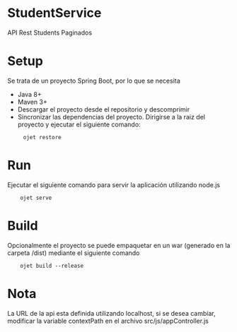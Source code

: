 # StudentService
API Rest Students Paginados

# Setup
Se trata de un proyecto Spring Boot, por lo que se necesita

- Java 8+
- Maven 3+
- Descargar el proyecto desde el repositorio y descomprimir
- Sincronizar las dependencias del proyecto. Dirigirse a la raiz del proyecto y ejecutar el siguiente comando:
```
     ojet restore
```
# Run

Ejecutar el siguiente comando para servir la aplicación utilizando node.js
```
    ojet serve
```
# Build

Opcionalmente el proyecto se puede empaquetar en un war (generado en la carpeta /dist) mediante el siguiente comando
```
    ojet build --release
```

# Nota

La URL de la api esta definida utilizando localhost, si se desea cambiar, modificar la variable contextPath en el
archivo src/js/appController.js
